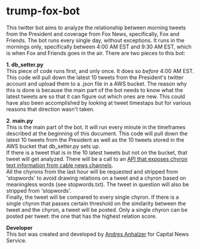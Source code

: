 # trump-fox-bot

This twitter bot aims to analyze the relationship between morning tweets from the President and coverage from Fox News, specifically, Fox and Friends. The bot runs every single day, without exceptions. It runs in the mornings only, specifically between 4:00 AM EST and 9:30 AM EST, which is when Fox and Friends goes in the air. There are two pieces to this bot:

 **1. db_setter.py**  
 This piece of code runs first, and only once. It does so *before* 4:00 AM EST. This code will pull down the latest 10 tweets from the President's twitter account and upload them to a .json file in a AWS bucket. The reason why this is done is because the main part of the bot needs to know what the latest tweets are so that it can figure out which ones are new. This could have also been accomplished by looking at tweet timestaps but for various reasons that direction wasn't taken.

**2. main.py**  
This is the main part of the bot. It will run every minute in the timeframes described at the beginning of this document. This code will pull down the latest 10 tweets from the President as well as the 10 tweets stored in the AWS bucket that db_setter.py sets up.  
If there is a tweet that is in the 10 latest tweets but not on the bucket, that tweet will get analyzed. There will be a call to an [API that exposes chyron text information from cable news channels](https://archive.org/services/third-eye.php).  
All the chyrons from the last hour will be requested and stripped from 'stopwords' to avoid drawing relations on a tweet and a chyron based on meaningless words (see stopwords.txt). The tweet in question will also be stripped from 'stopwords'.  
Finally, the tweet will be compared to every single chyron. If there is a single chyron that passes certain threshold on the similarity between the tweet and the chyron, a tweet will be posted. Only a single chyron can be posted per tweet: the one that has the highest relation score.  

**Developer**  
This bot was created and developed by [Andres Anhalzer](https://www.linkedin.com/in/andr%C3%A9s-anhalzer-80b526137/) for Capital News Service. 